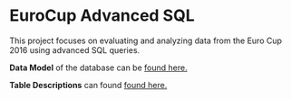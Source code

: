 # EuroCup Advanced SQL
This project focuses on evaluating and analyzing data from the Euro Cup 2016 using advanced SQL queries.

**Data Model** of the database can be [found here.](soccer-database-data-model.png)

**Table Descriptions** can found [found here.](https://github.com/NUsav77/EuroCup-Advanced-SQL/blob/313a8e329f468e8290ad1c100cb40d745f20b40c/Description%20of%20tables.pdf)
